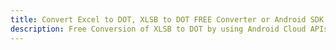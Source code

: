 ---title: Convert Excel to DOT, XLSB to DOT FREE Converter or Android SDKdescription: Free Conversion of XLSB to DOT by using Android Cloud APIs & SDKs. Also Create, Edit & Render Microsoft Excel, CSV and SpreadsheetML worksheets or spreadsheet in the Cloud.---